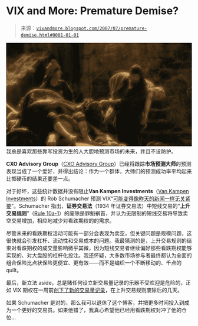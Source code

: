 <!--yml

category: 未分类

date: 2024-05-18 19:07:06

-->

# VIX and More: Premature Demise?

> 来源：[`vixandmore.blogspot.com/2007/07/premature-demise.html#0001-01-01`](http://vixandmore.blogspot.com/2007/07/premature-demise.html#0001-01-01)

![](img/6da7e64d35de57ad08d3c87a21f253f9.png)我总是喜欢那些靠写投资为生的人大胆地预测市场的未来，并且不设防护。

**CXO Advisory Group**（[CXO Advisory Group](http://www.cxoadvisory.com/)）已经将跟踪**市场预测大师**的预测表现当成了一个爱好，并得出结论：作为一个群体，大师们的预测成功率平均起来比掷硬币的结果还要差一点。

对于好坏，这些统计数据并没有阻止**Van Kampen Investments**（[Van Kampen Investments](http://www.vankampen.com/index.asp)）的 Rob Schumacher 预测 VIX“[可能变得像昨天的新闻一样无关紧要](http://www.vankampen.com/vksite/news/commentary/insightline071607.asp)”。Schumacher 指出，**证券交易法**（1934 年证券交易法）中短线交易的“**上升交易规则**”（[Rule 10a-1](http://www.sec.gov/rules/final/2007/34-55970fr.pdf)）的废除是罪魁祸首，并认为无限制的短线交易将导致卖空交易增加，相应地减少对看跌期权的的需求。

尽管未来的看跌期权活动可能有一部分会表现为卖空，但关键问题是规模问题，这很快就会引发杠杆、流动性和交易成本的问题。我最猜测的是，上升交易规则的结束对看跌期权的成交量影响微乎其微，因为短线交易者继续偏好那些看跌期权能够实现的、对大盘股的杠杆化投注。我还怀疑，大多数市场参与者最终都认为全面的组合保险比点状保险更便宜、更有效——而不是编织一个不断移动的、千点的 quilt。

最后，新立法 aside，总是赌任何设立新交易量记录的乐器不受欢迎是危险的，正如 VIX 期权在一周前[创下了新的交易量记录](http://vixandmore.blogspot.com/2007/07/new-vix-options-volume-record-yesterday.html)，在上升交易规则废除后的几天。

如果 Schumacher 是对的，那么我可以退休了这个博客，并把更多时间投入到成为一个更好的交易员。如果他错了，我真心希望他已经用看跌期权对冲了他的仓位…
